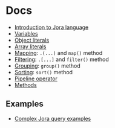 # Docs

- [Introduction to Jora language](./articles/intro.md)
- [Variables](./articles/variables.md)
- [Object literals](./articles/object-literal.md)
- [Array literals](./articles/array-literal.md)
- [Mapping](./articles/map.md): `.(...)` and `map()` method
- [Filtering](./articles/filter.md): `.[...]` and `filter()` method
- [Grouping](./articles/group.md): `group()` method
- [Sorting](./articles/sort): `sort()` method
- [Pipeline operator](./articles/pipeline-operator.md)
- [Methods](./articles/methods.md)

## Examples

- [Complex Jora query examples](./complex-examples.md)
